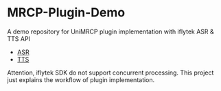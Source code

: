 # MRCP-Plugin-Demo
A demo repository for UniMRCP plugin implementation with iflytek ASR & TTS API

* [ASR](https://cotin.top/AI/UniMRCPASR/)
* [TTS](https://cotin.top/AI/UniMRCPTTS/)

Attention, iflytek SDK do not support concurrent processing. This project just explains the workflow of plugin implementation.
